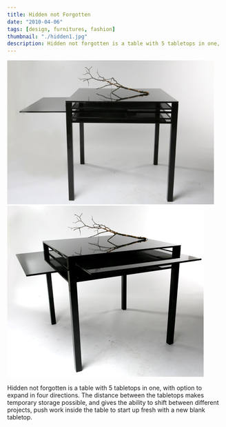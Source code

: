 ```yaml
---
title: Hidden not Forgotten
date: "2010-04-06"
tags: [design, furnitures, fashion]
thumbnail: "./hidden1.jpg"
description: Hidden not forgotten is a table with 5 tabletops in one,  with option to expand in four directions.
---
```

![Hidden not Forgotten](./hidden1.jpg)
![Hidden not Forgotten](./hidden2.jpg)

Hidden not forgotten is a table with 5 tabletops in one,  with option to expand in four directions. The distance between the tabletops makes temporary storage possible, and gives the ability to shift between different projects, push work inside the table to start up fresh with a new blank tabletop.
